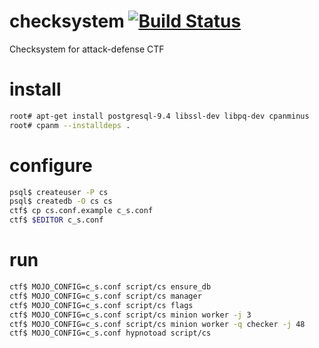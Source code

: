 # checksystem [![Build Status](https://travis-ci.org/HackerDom/checksystem.svg?branch=master)](https://travis-ci.org/HackerDom/checksystem)
Checksystem for attack-defense CTF

# install
```bash
root# apt-get install postgresql-9.4 libssl-dev libpq-dev cpanminus
root# cpanm --installdeps .
```

# configure
```bash
psql$ createuser -P cs
psql$ createdb -O cs cs
ctf$ cp cs.conf.example c_s.conf
ctf$ $EDITOR c_s.conf
```

# run
```bash
ctf$ MOJO_CONFIG=c_s.conf script/cs ensure_db
ctf$ MOJO_CONFIG=c_s.conf script/cs manager
ctf$ MOJO_CONFIG=c_s.conf script/cs flags
ctf$ MOJO_CONFIG=c_s.conf script/cs minion worker -j 3
ctf$ MOJO_CONFIG=c_s.conf script/cs minion worker -q checker -j 48
ctf$ MOJO_CONFIG=c_s.conf hypnotoad script/cs
```
